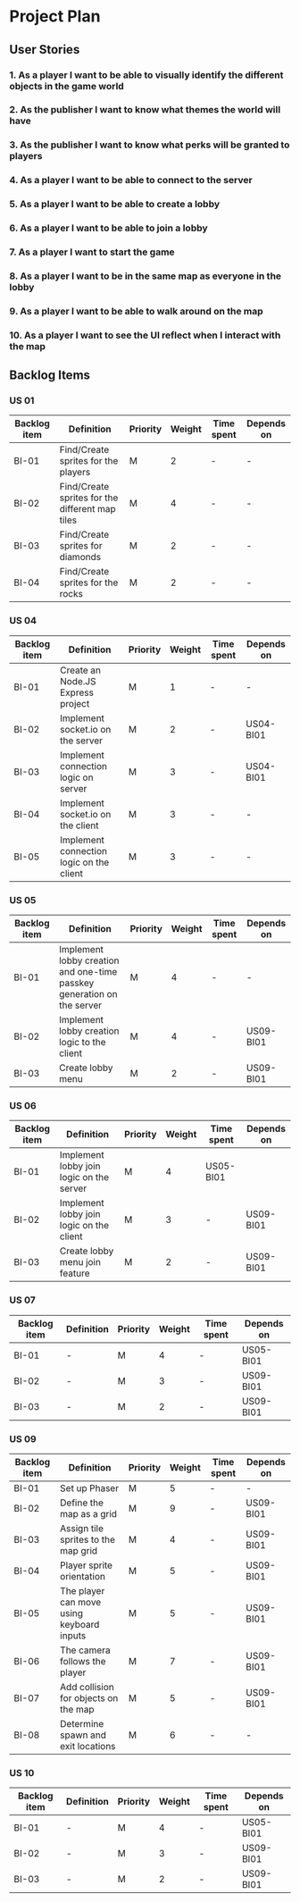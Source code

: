 # Project Plan

## User Stories

### 1. As a player I want to be able to visually identify the different objects in the game world

### 2. As the publisher I want to know what themes the world will have

### 3. As the publisher I want to know what perks will be granted to players

### 4. As a player I want to be able to connect to the server

### 5. As a player I want to be able to create a lobby

### 6. As a player I want to be able to join a lobby

### 7. As a player I want to start the game

### 8. As a player I want to be in the same map as everyone in the lobby

### 9. As a player I want to be able to walk around on the map

### 10. As a player I want to see the UI reflect when I interact with the map

## Backlog Items

### US 01

Backlog item | Definition | Priority | Weight | Time spent | Depends on |
| -| -| -| -| -| -|
| BI-01 | Find/Create sprites for the players | M | 2 | - | - |
| BI-02 | Find/Create sprites for the different map tiles | M | 4 | - | - |
| BI-03 | Find/Create sprites for diamonds | M | 2 | - | - |
| BI-04 | Find/Create sprites for the rocks | M | 2 | - | - |

### US 04

Backlog item | Definition | Priority | Weight | Time spent | Depends on |
| -| -| -| -| -| -|
| BI-01 | Create an Node.JS Express project | M | 1 | - | -
| BI-02 | Implement socket.io on the server | M | 2 | - | US04-BI01
| BI-03 | Implement connection logic on server | M | 3 | - | US04-BI01
| BI-04 | Implement socket.io on the client | M | 3 | - | - | US09-BI01
| BI-05 | Implement connection logic on the client | M | 3 | - | - | US09-BI01

### US 05

Backlog item | Definition | Priority | Weight | Time spent | Depends on |
| -| -| -| -| -| -|
| BI-01 | Implement lobby creation and one-time passkey generation on the server | M | 4 | - | - |
| BI-02 | Implement lobby creation logic to the client | M | 4 | - | US09-BI01 |
| BI-03 | Create lobby menu | M | 2 | - | US09-BI01 |

### US 06

Backlog item | Definition | Priority | Weight | Time spent | Depends on |
| -| -| -| -| -| -|
| BI-01 | Implement lobby join logic on the server | M | 4 | US05-BI01
| BI-02 | Implement lobby join logic on the client | M | 3 | - | US09-BI01 |
| BI-03 | Create lobby menu join feature | M | 2 | - | US09-BI01 |

### US 07

Backlog item | Definition | Priority | Weight | Time spent | Depends on |
| -| -| -| -| -| -|
| BI-01 | - | M | 4 | - | US05-BI01 |
| BI-02 | - | M | 3 | - | US09-BI01 |
| BI-03 | - | M | 2 | - | US09-BI01 |

### US 09

Backlog item | Definition | Priority | Weight | Time spent | Depends on |
| -| -| -| -| -| -|
| BI-01 | Set up Phaser | M | 5 | - | - |
| BI-02 | Define the map as a grid | M | 9 | - | US09-BI01 |
| BI-03 | Assign tile sprites to the map grid | M | 4 | - | US09-BI01 |
| BI-04 | Player sprite orientation | M | 5 | - | US09-BI01 |
| BI-05 | The player can move using keyboard inputs | M | 5 | - | US09-BI01 |
| BI-06 | The camera follows the player | M | 7 | - | US09-BI01 |
| BI-07 | Add collision for objects on the map | M | 5 | - | US09-BI01 |
| BI-08 | Determine spawn and exit locations | M | 6 | - | - |

### US 10

Backlog item | Definition | Priority | Weight | Time spent | Depends on |
| -| -| -| -| -| -|
| BI-01 | - | M | 4 | - | US05-BI01 |
| BI-02 | - | M | 3 | - | US09-BI01 |
| BI-03 | - | M | 2 | - | US09-BI01 |
